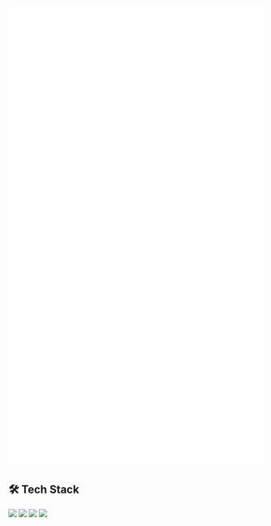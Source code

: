 
[arch]: https://archlinux.org
[neovim]: https://neovim.io/
[java]: https://www.java.com
[dotnet]: https://dotnet.microsoft.com
  
<p align="center">
  <img src="https://raw.githubusercontent.com/alikzalikz/alikzalikz/43dabe2872c90b15f4115efeeddebdb6aadffe65/github-metrics.svg" alt="GitHub Metrics"/>
</p>

## 🛠 Tech Stack
<p align="center">
  
  [<img src="https://www.vectorlogo.zone/logos/archlinux/archlinux-icon.svg" width="50px" />][arch]
  [<img src="https://www.vectorlogo.zone/logos/neovimio/neovimio-icon.svg" width="50px" />][neovim]
  [<img src="https://www.vectorlogo.zone/logos/java/java-icon.svg" width="50px" />][java]
  [<img src="https://raw.githubusercontent.com/dotnet/brand/29878855347e055ff15675471f7043fda3e92cea/logo/dotnet-logo.svg" width="50px" />][dotnet]
  
</p>
